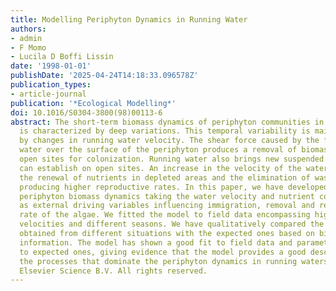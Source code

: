 ```yaml
---
title: Modelling Periphyton Dynamics in Running Water
authors:
- admin
- F Momo
- Lucila D Boffi Lissin
date: '1998-01-01'
publishDate: '2025-04-24T14:18:33.096578Z'
publication_types:
- article-journal
publication: '*Ecological Modelling*'
doi: 10.1016/S0304-3800(98)00113-6
abstract: The short-term biomass dynamics of periphyton communities in running water
  is characterized by deep variations. This temporal variability is mainly produced
  by changes in running water velocity. The shear force caused by the friction of
  water over the surface of the periphyton produces a removal of biomass and creates
  open sites for colonization. Running water also brings new suspended algae that
  can establish on open sites. An increase in the velocity of the water can also improve
  the renewal of nutrients in depleted areas and the elimination of waste products,
  producing higher reproductive rates. In this paper, we have developed a model of
  periphyton biomass dynamics taking the water velocity and nutrient concentration
  as external driving variables influencing immigration, removal and reproductive
  rate of the algae. We fitted the model to field data encompassing high and low water
  velocities and different seasons. We have qualitatively compared the parameters
  obtained from different situations with the expected ones based on bibliographic
  information. The model has shown a good fit to field data and parameters were similar
  to expected ones, giving evidence that the model provides a good description for
  the processes that dominate the periphyton dynamics in running waters. (C) 1998
  Elsevier Science B.V. All rights reserved.
---
```

